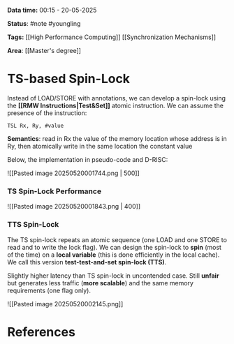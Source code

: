 **Data time:** 00:15 - 20-05-2025

**Status**: #note #youngling 

**Tags:** [[High Performance Computing]] [[Synchronization Mechanisms]]

**Area**: [[Master's degree]]
# TS-based Spin-Lock

Instead of LOAD/STORE with annotations, we can develop a spin-lock using the **[[RMW Instructions|Test&Set]]** atomic instruction. We can assume the presence of the instruction: 

```
TSL Rx, Ry, #value
```

**Semantics**: read in Rx the value of the memory location whose address is in Ry, then atomically write in the same location the constant value

Below, the implementation in pseudo-code and D-RISC:

![[Pasted image 20250520001744.png | 500]]

### TS Spin-Lock Performance

![[Pasted image 20250520001843.png | 400]]

### TTS Spin-Lock
The TS spin-lock repeats an atomic sequence (one LOAD and one STORE to read and to write the lock flag). We can design the spin-lock to **spin** (most of the time) on a **local variable** (this is done efficiently in the local cache). We call this version **test-test-and-set spin-lock (TTS)**.

Slightly higher latency than TS spin-lock in uncontended case. Still **unfair** but generates less traffic (**more scalable**) and the same memory requirements (one flag only).

![[Pasted image 20250520002145.png]]
# References